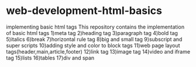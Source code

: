 # web-development-html-basics
implementing basic html tags
This repository contains the implementation of basic html tags
1)meta tag
2)heading tag
3)paragraph tag
4)bold tag
5)italics
6)break
7)horizontal rule tag
8)big and small tag
9)subscript and super scripts
10)adding style and color to block tags
11)web page layout tags(header,main,article,footer)
12)link tag
13)image tag
14)video and iframe tag
15)lists 
16)tables 
17)div and span
